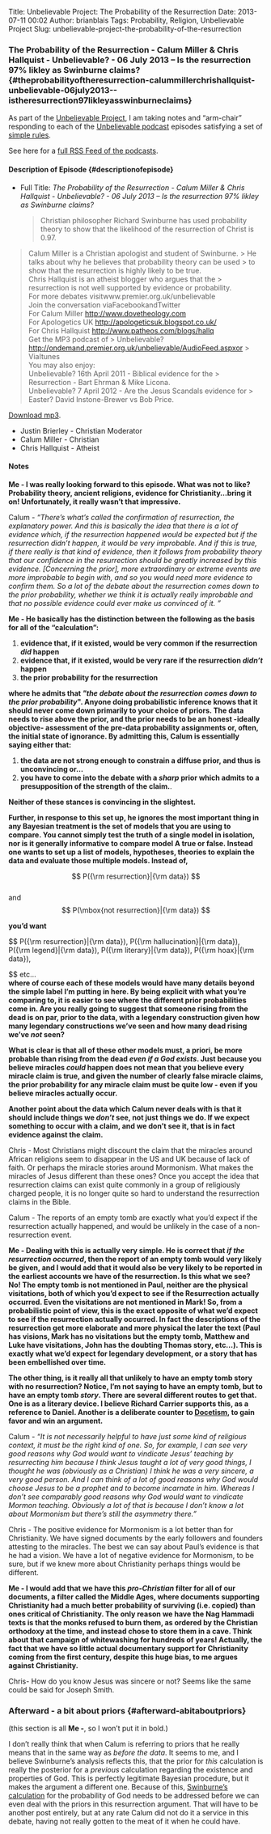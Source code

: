 Title: Unbelievable Project: The Probability of the Resurrection
Date: 2013-07-11 00:02
Author: brianblais
Tags: Probability, Religion, Unbelievable Project
Slug: unbelievable-project-the-probability-of-the-resurrection

### The Probability of the Resurrection - Calum Miller & Chris Hallquist - Unbelievable? - 06 July 2013 – Is the resurrection 97% likley as Swinburne claims? {#theprobabilityoftheresurrection-calummillerchrishallquist-unbelievable-06july2013--istheresurrection97likleyasswinburneclaims}

As part of the [Unbelievable Project][], I am taking notes and
“arm-chair” responding to each of the [Unbelievable podcast][] episodes
satisfying a set of [simple rules][Unbelievable Project].

See here for a [full RSS Feed of the podcasts][].

#### Description of Episode {#descriptionofepisode}

-   Full Title: *The Probability of the Resurrection - Calum Miller &
    Chris Hallquist - Unbelievable? - 06 July 2013 – Is the resurrection
    97% likley as Swinburne claims?*

    > Christian philosopher Richard Swinburne has used probability
    > theory to show that the likelihood of the resurrection of Christ
    > is 0.97.  
   >  Calum Miller is a Christian apologist and student of Swinburne.
    > He talks about why he believes that probability theory can be used
    > to show that the resurrection is highly likely to be true.  
   >  Chris Hallquist is an atheist blogger who argues that the
    > resurrection is not well supported by evidence or probability.  
   >  For more debates visitwww.premier.org.uk/unbelievable  
   >  Join the conversation viaFacebookandTwitter  
   >  For Calum Miller http://www.dovetheology.com  
   >  For Apologetics UK http://apologeticsuk.blogspot.co.uk/  
   >  For Chris Hallquist http://www.patheos.com/blogs/hallq  
   >  Get the MP3 podcast of
    > Unbelievable?http://ondemand.premier.org.uk/unbelievable/AudioFeed.aspxor
    > ViaItunes  
   >  You may also enjoy:  
   >  Unbelievable? 16th April 2011 - Biblical evidence for the
    > Resurrection - Bart Ehrman & Mike Licona.  
   >  Unbelievable? 7 April 2012 - Are the Jesus Scandals evidence for
    > Easter? David Instone-Brewer vs Bob Price.

[Download mp3][].

-   Justin Brierley - Christian Moderator
-   Calum Miller - Christian
-   Chris Hallquist - Atheist

#### Notes

**Me - I was really looking forward to this episode. What was not to
like? Probability theory, ancient religions, evidence for
Christianity…bring it on! Unfortunately, it really wasn’t that
impressive.**

Calum - *“There’s what’s called the confirmation of resurrection, the
explanatory power. And this is basically the idea that there is a lot of
evidence which, if the resurrection happened would be expected but if
the resurrection didn’t happen, it would be very improbable. And if this
is true, if there really is that kind of evidence, then it follows from
probability theory that our confidence in the resurrection should be
greatly increased by this evidence. [Concerning the prior], more
extraordinary or extreme events are more improbable to begin with, and
so you would need more evidence to confirm them. So a lot of the debate
about the resurrection comes down to the prior probability, whether we
think it is actually really improbable and that no possible evidence
could ever make us convinced of it. ”*

**Me - He basically has the distinction between the following as the
basis for all of the “calculation”:**

1.  **evidence that, if it existed, would be very common if the
    resurrection *did* happen**
2.  **evidence that, if it existed, would be very rare if the
    resurrection *didn’t* happen**
3.  **the prior probability for the resurrection**

**where he admits that *"the debate about the resurrection comes down to
the prior probability*". Anyone doing probabilistic inference knows that
it should never come down primarily to your choice of priors. The data
needs to rise above the prior, and the prior needs to be an honest
-ideally objective- assessment of the pre-data probability assignments
or, often, the initial state of ignorance. By admitting this, Calum is
essentially saying either that:**

1.  **the data are not strong enough to constrain a diffuse prior, and
    thus is unconvincing or…**
2.  **you have to come into the debate with a *sharp* prior which admits
    to a presupposition of the strength of the claim.**.

**Neither of these stances is convincing in the slightest.**

**Further, in response to this set up, he ignores the most important
thing in any Bayesian treatment is the set of models that you are using
to compare. You cannot simply test the truth of a single model in
isolation, nor is it generally informative to compare model A true or
false. Instead one wants to set up a list of models, hypotheses,
theories to explain the data and evaluate those multiple models. Instead
of,**

$$  
P({\rm resurrection}|{\rm data})  
$$  
and  
$$
P(\mbox{not resurrection}|{\rm data})  
$$

**you’d want**

$$
P({\rm resurrection}|{\rm data}), P({\rm hallucination}|{\rm
data}), P({\rm legend}|{\rm data}), P({\rm literary}|{\rm data}),
P({\rm hoax}|{\rm data}),

$$ etc…  
**where of course each of these models would have many details beyond
the simple label I’m putting in here. By being explicit with what you’re
comparing to, it is easier to see where the different prior
probabilities come in. Are you really going to suggest that someone
rising from the dead is on par, prior to the data, with a legendary
construction given how many legendary constructions we’ve seen and how
many dead rising we’ve *not* seen?**

**What is clear is that all of these other models must, a priori, be
more probable than rising from the dead *even if a God exists*. Just
because you believe miracles *could* happen does not mean that you
believe every miracle claim is true, and given the number of clearly
false miracle claims, the prior probability for any miracle claim must
be quite low - even if you believe miracles actually occur.**

**Another point about the data which Calum never deals with is that it
should include things we *don’t* see, not just things we do. If we
expect something to occur with a claim, and we don’t see it, that is in
fact evidence against the claim.**

Chris - Most Christians might discount the claim that the miracles
around African religions seem to disappear in the US and UK because of
lack of faith. Or perhaps the miracle stories around Mormonism. What
makes the miracles of Jesus different than these ones? Once you accept
the idea that resurrection claims can exist quite commonly in a group of
religiously charged people, it is no longer quite so hard to understand
the resurrection claims in the Bible.

Calum - The reports of an empty tomb are exactly what you’d expect if
the resurrection actually happened, and would be unlikely in the case of
a non-resurrection event.

**Me - Dealing with this is actually very simple. He is correct that *if
the resurrection occurred*, then the report of an empty tomb would very
likely be given, and I would add that it would also be very likely to be
reported in the earliest accounts we have of the resurrection. Is this
what we see? No! The empty tomb is not mentioned in Paul, neither are
the physical visitations, both of which you’d expect to see if the
Resurrection actually occurred. Even the visitations are not mentioned
in Mark! So, from a probabilistic point of view, this is the exact
opposite of what we’d expect to see if the resurrection actually
occurred. In fact the descriptions of the resurrection get more
elaborate and more physical the later the text (Paul has visions, Mark
has no visitations but the empty tomb, Matthew and Luke have
visitations, John has the doubting Thomas story, etc…). This is exactly
what we’d expect for legendary development, or a story that has been
embellished over time.**

**The other thing, is it really all that unlikely to have an empty tomb
story with no resurrection? Notice, I’m not saying to have an empty
tomb, but to have an empty tomb *story*. There are several different
routes to get that. One is as a literary device. I believe Richard
Carrier supports this, as a reference to Daniel. Another is a deliberate
counter to [Docetism][], to gain favor and win an argument.**

Calum - *“It is not necessarily helpful to have just some kind of
religious context, it must be the right kind of one. So, for example, I
can see very good reasons why God would want to vindicate Jesus’
teaching by resurrecting him because I think Jesus taught a lot of very
good things, I thought he was (obviously as a Christian) I think he was
a very sincere, a very good person. And I can think of a lot of good
reasons why God would choose Jesus to be a prophet and to become
incarnate in him. Whereas I don’t see comparably good reasons why God
would want to vindicate Mormon teaching. Obviously a lot of that is
because I don’t know a lot about Mormonism but there’s still the
asymmetry there.”*

Chris - The positive evidence for Mormonism is a lot better than for
Christianity. We have signed documents by the early followers and
founders attesting to the miracles. The best we can say about Paul’s
evidence is that he had a vision. We have a lot of negative evidence for
Mormonism, to be sure, but if we knew more about Christianity perhaps
things would be different.

**Me - I would add that we have this *pro-Christian* filter for all of
our documents, a filter called the Middle Ages, where documents
supporting Christianity had a much better probability of surviving (i.e.
copied) than ones critical of Christianity. The only reason we have the
Nag Hammadi texts is that the monks refused to burn them, as ordered by
the Christian orthodoxy at the time, and instead chose to store them in
a cave. Think about that campaign of whitewashing for hundreds of years!
Actually, the fact that we have so little actual documentary support for
Christianity coming from the first century, despite this huge bias, to
me argues against Christianity.**

Chris- How do you know Jesus was sincere or not? Seems like the same
could be said for Joseph Smith.

### Afterward - a bit about priors {#afterward-abitaboutpriors}

(this section is all **Me -**, so I won’t put it in bold.)

I don’t really think that when Calum is referring to priors that he
really means that in the same way as *before the data*. It seems to me,
and I believe Swinburne’s analysis reflects this, that the prior for
*this* calculation is really the posterior for a *previous* calculation
regarding the existence and properties of God. This is perfectly
legitimate Bayesian procedure, but it makes the argument a different
one. Because of this, [Swinburne’s calculation][] for the probability of
God needs to be addressed before we can even deal with the priors in
this resurrection argument. That will have to be another post entirely,
but at any rate Calum did not do it a service in this debate, having not
really gotten to the meat of it when he could have.

  [Unbelievable Project]: http://brianblais.wordpress.com/2013/02/27/unbelievable-project-a-non-believers-armchair-perspective-on-six-years-of-christian-debates/
  [Unbelievable podcast]: http://www.premierradio.org.uk/shows/saturday/unbelievable.aspx
  [full RSS Feed of the podcasts]: http://ondemand.premier.org.uk/unbelievable/AudioFeed.aspx
  [Download mp3]: http://media.premier.org.uk/unbelievable/d8367d64-5f9f-496f-967a-ff4659e83027.mp3
  [Docetism]: http://en.wikipedia.org/wiki/Docetism
  [Swinburne’s calculation]: http://ndpr.nd.edu/news/23553-the-resurrection-of-god-incarnate/
